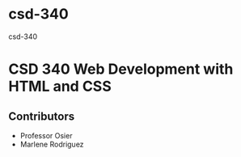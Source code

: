 # csd-340
csd-340
# CSD 340 Web Development with HTML and CSS
## Contributors
- Professor Osier
- Marlene Rodriguez
